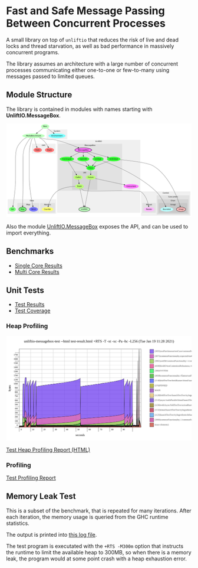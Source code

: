 # Fast and Safe Message Passing Between Concurrent Processes

A small library on top of `unliftio` that reduces the risk of 
live and dead locks and thread starvation, as well as 
bad performance in massively concurrent programs.

The library assumes an architecture with a large number 
of concurrent processes communicating either one-to-one or
few-to-many using messages passed to limited queues.

## Module Structure

The library is contained in modules with names starting with 
**UnliftIO.MessageBox**.

![Module Structure](./generated-reports/module-graph/module-graph.png)

Also the module [UnliftIO.MessageBox](http://hackage.haskell.org/package/unliftio-messagebox/docs/UnliftIO-MessageBox.html)
exposes the API, and can be used to import everything.

## Benchmarks

* [Single Core Results](./generated-reports/benchmark-report/benchmark-1-CORES.html)
* [Multi Core Results](./generated-reports/benchmark-report/benchmark-ALL-CORES.html)

## Unit Tests

* [Test Results](./generated-reports/test-profiling-report/test-result.html)
* [Test Coverage](./generated-reports/test-coverage-report/hpc_index.html)
### Heap Profiling

![Test Heap Profiling Report](./generated-reports/test-profiling-report/unliftio-messagebox-test.svg)

[Test Heap Profiling Report (HTML)](./generated-reports/test-profiling-report/unliftio-messagebox-test.html)
### Profiling

[Test Profiling Report](./generated-reports/test-profiling-report/unliftio-messagebox-test.prof)

## Memory Leak Test 

This is a subset of the benchmark, that is repeated for many iterations.
After each iteration, the memory usage is queried from the GHC runtime 
statistics.

The output is printed into [this log file](./generated-reports/memleak-test.log).

The test program is executated with the `+RTS -M300m` option that instructs
the runtime to limit the available heap to 300MB, so when there is a memory
leak, the program would at some point crash with a heap exhaustion error.
